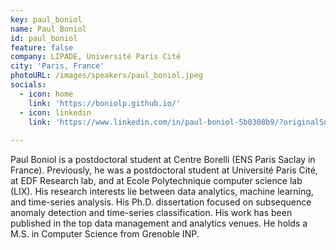 ```yaml
---
key: paul_boniol
name: Paul Boniol
id: paul_boniol
feature: false
company: LIPADE, Université Paris Cité
city: 'Paris, France'
photoURL: /images/speakers/paul_boniol.jpeg
socials:
  - icon: home
    link: 'https://boniolp.github.io/'
  - icon: linkedin
    link: 'https://www.linkedin.com/in/paul-boniol-5b0308b9/?originalSubdomain=fr' 
  
---
```

Paul Boniol is a postdoctoral student at Centre Borelli (ENS Paris Saclay in France). Previously, he was a postdoctoral student at Université Paris Cité, at EDF Research lab, and at Ecole Polytechnique computer science lab (LIX). His research interests lie between data analytics, machine learning, and time-series analysis. His Ph.D. dissertation focused on subsequence anomaly detection and time-series classification. His work has been published in the top data management and analytics venues. He holds a M.S. in Computer Science from Grenoble INP.
